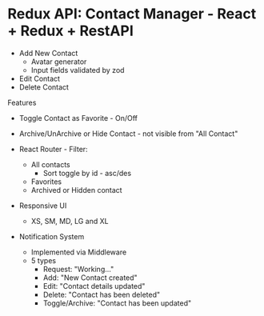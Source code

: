 # Redux API: Contact Manager - React + Redux + RestAPI

- Add New Contact
  - Avatar generator
  - Input fields validated by zod
- Edit Contact
- Delete Contact

Features

- Toggle Contact as Favorite - On/Off
- Archive/UnArchive or Hide Contact - not visible from "All Contact"
- React Router - Filter:

  - All contacts
    - Sort toggle by id - asc/des
  - Favorites
  - Archived or Hidden contact

- Responsive UI

  - XS, SM, MD, LG and XL

- Notification System
  - Implemented via Middleware
  - 5 types
    - Request: "Working..."
    - Add: "New Contact created"
    - Edit: "Contact details updated"
    - Delete: "Contact has been deleted"
    - Toggle/Archive: "Contact has been updated"
